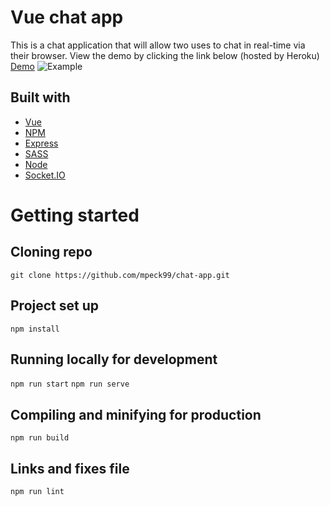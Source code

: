 # Vue chat app
This is a chat application that will allow two uses to chat in real-time via their browser. View the demo by clicking the link below (hosted by Heroku) 
[Demo](chat.morganpeck.com)
![Example](https://github.com/mpeck99/chat-app/src/assets/example.png)
## Built with
- [Vue](https://vuejs.org/)
- [NPM](https://www.npmjs.com/)
- [Express](https://expressjs.com/)
- [SASS](https://sass-lang.com/)
- [Node](https://nodejs.org/en/)
- [Socket.IO](https://socket.io/)
# Getting started
## Cloning repo
`git clone https://github.com/mpeck99/chat-app.git`
## Project set up
```npm install```
## Running locally for development
```npm run start```
```npm run serve```
## Compiling and minifying for production
```npm run build``` 
## Links and fixes file
```npm run lint```
